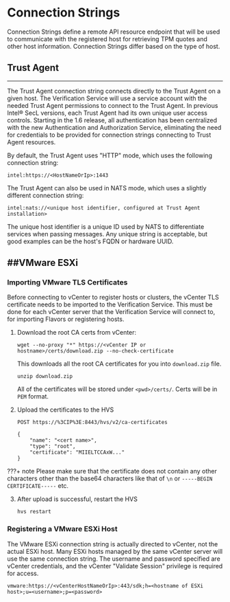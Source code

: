 # Connection Strings 

Connection Strings define a remote API resource endpoint that will be
used to communicate with the registered host for retrieving TPM quotes
and other host information. Connection Strings differ based on the type
of host.

## Trust Agent 
-------------------------------

The Trust Agent connection string connects directly to the Trust Agent
on a given host. The Verification Service will use a service account
with the needed Trust Agent permissions to connect to the Trust Agent.
In previous Intel® SecL versions, each Trust Agent had its own unique
user access controls. Starting in the 1.6 release, all authentication
has been centralized with the new Authentication and Authorization
Service, eliminating the need for credentials to be provided for
connection strings connecting to Trust Agent resources.

By default, the Trust Agent uses "HTTP" mode, which uses the following connection string:

`intel:https://<HostNameOrIp>:1443`

The Trust Agent can also be used in NATS mode, which uses a slightly different connection string:

```
intel:nats://<unique host identifier, configured at Trust Agent installation>
```

The unique host identifier is a unique ID used by NATS to differentiate services when passing messages.  Any unique string is acceptable, but good examples can be the host's FQDN or hardware UUID.

##VMware ESXi
-----------

### Importing VMware TLS Certificates

Before connecting to vCenter to register hosts or clusters, the vCenter TLS certificate needs to be imported to the Verification Service.  This must be done for each vCenter server that the Verification Service will connect to, for importing Flavors or registering hosts.

1. Download the root CA certs from vCenter:

   ```shell
   wget --no-proxy "*" https://<vCenter IP or hostname>/certs/download.zip --no-check-certificate
   ```

   This downloads all the root CA certificates for you into `download.zip` file.

   ```shell
   unzip download.zip
   ```
   
   All of the certificates will be stored under `<pwd>/certs/`. Certs will be in `PEM` format.
   
   

2. Upload the certificates to the HVS

   ```http
   POST https://%3CIP%3E:8443/hvs/v2/ca-certificates
   
   {
       "name": "<cert name>",
       "type": "root",
       "certificate": "MIIELTCCAxW..."
   }
   ```

???+ note 
    Please make sure that the certificate does not contain any other characters other than the base64 characters like that of `\n` or `-----BEGIN CERTIFICATE-----` etc.



3. After upload is successful, restart the HVS

   ```shell
   hvs restart
   ```

### Registering a VMware ESXi Host

The VMware ESXi connection string is actually directed to vCenter, not
the actual ESXi host. Many ESXi hosts managed by the same vCenter server
will use the same connection string. The username and password specified
are vCenter credentials, and the vCenter "Validate Session" privilege is
required for access.

```shell
vmware:https://<vCenterHostNameOrIp>:443/sdk;h=<hostname of ESXi host>;u=<username>;p=<password>
```
